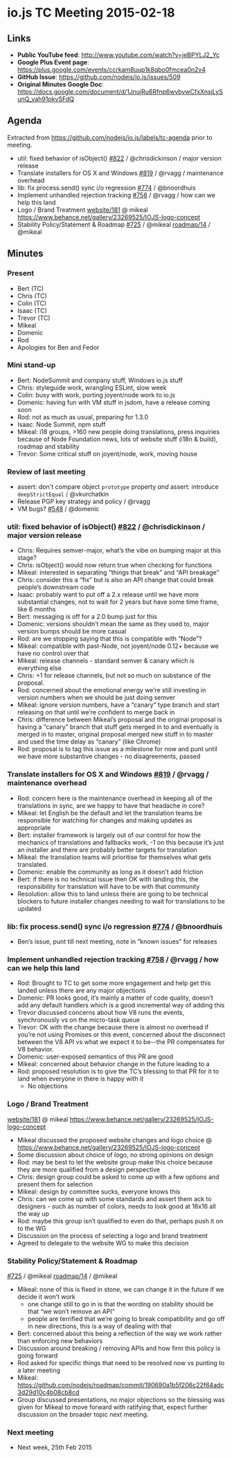 # io.js TC Meeting 2015-02-18

## Links

* **Public YouTube feed**: <http://www.youtube.com/watch?v=jeBPYLJ2_Yc>
* **Google Plus Event page**: <https://plus.google.com/events/ccrkam8uup1k8qbo0fmcea0n2v4>
* **GitHub Issue**: <https://github.com/nodejs/io.js/issues/509>
* **Original Minutes Google Doc**: <https://docs.google.com/document/d/1JnujRu6Rfnp6wvbvwCfxXnsjLySunQ_yah91pkvSFdQ>

## Agenda

Extracted from <https://github.com/nodejs/io.js/labels/tc-agenda> prior to meeting.

* util: fixed behavior of isObject() [#822](https://github.com/nodejs/io.js/issues/822) / @chrisdickinson / major version release
* Translate installers for OS X and Windows [#819](https://github.com/nodejs/io.js/issues/819) / @rvagg / maintenance overhead
* lib: fix process.send() sync i/o regression [#774](https://github.com/nodejs/io.js/issues/774) / @bnoordhuis
* Implement unhandled rejection tracking [#758](https://github.com/nodejs/io.js/issues/758) / @rvagg / how can we help this land
* Logo / Brand Treatment
  [website/181](https://github.com/nodejs/website/issues/181) @ mikeal
  <https://www.behance.net/gallery/23269525/IOJS-logo-concept>
* Stability Policy/Statement & Roadmap
  [#725](https://github.com/nodejs/io.js/issues/725) / @mikeal
  [roadmap/14](https://github.com/nodejs/roadmap/issues/14) / @mikeal

## Minutes

### Present

* Bert (TC)
* Chris (TC)
* Colin (TC)
* Isaac (TC)
* Trevor (TC)
* Mikeal
* Domenic
* Rod
* Apologies for Ben and Fedor

### Mini stand-up

* Bert: NodeSummit and company stuff, Windows io.js stuff
* Chris: styleguide work, wrangling ESLint, slow week
* Colin: busy with work, porting joyent/node work to io.js
* Domenic: having fun with VM stuff in jsdom, have a release coming soon
* Rod: not as much as usual, preparing for 1.3.0
* Isaac: Node Summit, npm stuff
* Mikeal: i18 groups, >160 new people doing translations, press inquiries because of Node Foundation news, lots of website stuff (i18n & build), roadmap and stability
* Trevor: Some critical stuff on joyent/node, work, moving house

### Review of last meeting

* assert: don't compare object `prototype` property _and_  assert: introduce `deepStrictEqual` / @vkurchatkin
* Release PGP key strategy and policy / @rvagg
* VM bugs? [#548](https://github.com/nodejs/io.js/issues/548) / @domenic

### util: fixed behavior of isObject() [#822](https://github.com/nodejs/io.js/issues/822) / @chrisdickinson / major version release

* Chris: Requires semver-major, what’s the vibe on bumping major at this stage?
* Chris: isObject() would now return true when checking for functions
* Mikeal: interested in separating “things that break” and “API breakage”
* Chris: consider this a “fix” but is also an API change that could break people’s downstream code
* Isaac: probably want to put off a 2.x release until we have more substantial changes, not to wait for 2 years but have some time frame, like 6 months
* Bert: messaging is off for a 2.0 bump just for this
* Domenic: versions shouldn’t mean the same as they used to, major version bumps should be more casual
* Rod: are we stopping saying that this is compatible with “Node”?
* Mikeal: compatible with past-Node, not joyent/node 0.12+ because we have no control over that
* Mikeal: release channels - standard semver & canary which is everything else
* Chris: +1 for release channels, but not so much on substance of the proposal.
* Rod: concerned about the emotional energy we’re still investing in version numbers when we should be just doing semver
* Mikeal: ignore version numbers, have a “canary” type branch and start releasing on that until we’re confident to merge back in
* Chris: difference between Mikeal’s proposal and the original proposal is having a “canary” branch that stuff gets merged in to and eventually is merged in to master, original proposal merged new stuff in to master and used the time delay as “canary” (like Chrome)
* Rod: proposal is to tag this issue as a milestone for now and punt until we have more substantive changes - no disagreements, passed

### Translate installers for OS X and Windows [#819](https://github.com/nodejs/io.js/issues/819) / @rvagg / maintenance overhead

* Rod: concern here is the maintenance overhead in keeping all of the translations in sync, are we happy to have that headache in core?
* Mikeal: let English be the default and let the translation teams be responsible for watching for changes and making updates as appropriate
* Bert: installer framework is largely out of our control for how the mechanics of translations and fallbacks work, -1 on this because it’s just an installer and there are probably better targets for translation
* Mikeal: the translation teams will prioritise for themselves what gets translated.
* Domenic: enable the community as long as it doesn’t add friction
* Bert: if there is no technical issue then OK with landing this, the responsibility for translation will have to be with that community
* Resolution: allow this to land unless there are going to be technical blockers to future installer changes needing to wait for translations to be updated

### lib: fix process.send() sync i/o regression [#774](https://github.com/nodejs/io.js/issues/774) / @bnoordhuis

* Ben’s issue, punt till next meeting, note in “known issues” for releases

### Implement unhandled rejection tracking [#758](https://github.com/nodejs/io.js/issues/758) / @rvagg / how can we help this land

* Rod: Brought to TC to get some more engagement and help get this landed unless there are any major objections
* Domenic: PR looks good, it’s mainly a matter of code quality, doesn’t add any default handlers which is a good incremental way of adding this
* Trevor discussed concerns about how V8 runs the events, synchronously vs on the micro-task queue
* Trevor: OK with the change because there is almost no overhead if you’re not using Promises or this event, concerned about the disconnect between the V8 API vs what we expect it to be--the PR compensates for V8 behavior.
* Domenic: user-exposed semantics of this PR are good
* Mikeal: concerned about behavior change in the future leading to a
* Rod: proposed resolution is to give the TC’s blessing to that PR for it to land when everyone in there is happy with it
  * No objections

### Logo / Brand Treatment

[website/181](https://github.com/nodejs/website/issues/181) @ mikeal
<https://www.behance.net/gallery/23269525/IOJS-logo-concept>

* Mikeal discussed the proposed website changes and logo choice @ <https://www.behance.net/gallery/23269525/IOJS-logo-concept>
* Some discussion about choice of logo, no strong opinions on design
* Rod: may be best to let the website group make this choice because they are more qualified from a design perspective
* Chris: design group could be asked to come up with a few options and present them for selection
* Mikeal: design by committee sucks, everyone knows this
* Chris: can we come up with some standards and assert them ack to designers - such as number of colors, needs to look good at 16x16 all the way up
* Rod: maybe this group isn’t qualified to even do that, perhaps push it on to the WG
* Discussion on the process of selecting a logo and brand treatment
* Agreed to delegate to the website WG to make this decision

### Stability Policy/Statement & Roadmap

[#725](https://github.com/nodejs/io.js/issues/725) / @mikeal
[roadmap/14](https://github.com/nodejs/roadmap/issues/14) / @mikeal

* Mikeal: none of this is fixed in stone, we can change it in the future if we decide it won’t work
  * one change still to go in is that the wording on stability should be that “we won’t remove an API”
  * people are terrified that we’re going to break compatibility and go off in new directions, this is a way of dealing with that
* Bert: concerned about this being a reflection of the way we work rather than enforcing new behaviors
* Discussion around breaking / removing APIs and how firm this policy is going forward
* Rod asked for specific things that need to be resolved now vs punting to a later meeting
* Mikeal: <https://github.com/nodejs/roadmap/commit/190690a1b5f206c22f64adc3d29d10c4b08cb8cd>
* Group discussed presentations, no major objections so the blessing was given for Mikeal to move forward with ratifying that, expect further discussion on the broader topic next meeting.

### Next meeting

* Next week, 25th Feb 2015
